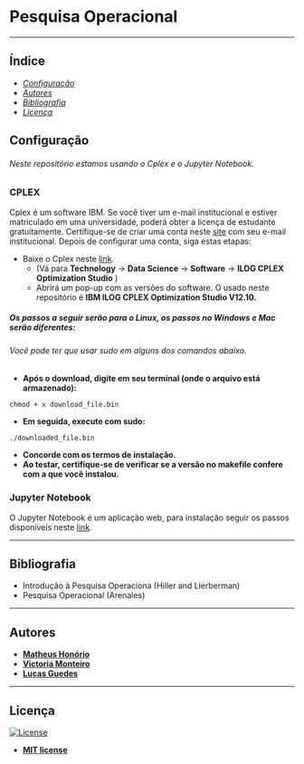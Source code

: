 # Pesquisa Operacional
* **

## Índice
* [_Configuração_](#Configuração)
* [_Autores_](#Autores)
* [_Bibliografia_](#Bibliografia)
* [_Licença_](#Licença)

## Configuração
###### Neste repositório estamos usando o Cplex e o Jupyter Notebook.
### CPLEX
Cplex é um software IBM. Se você tiver um e-mail institucional e estiver matriculado em uma universidade, poderá obter a licença de estudante gratuitamente. Certifique-se de criar uma conta neste [site](https://my15.digitalexperience.ibm.com/b73a5759-c6a6-4033-ab6b-d9d4f9a6d65b/dxsites/151914d1-03d2-48fe-97d9-d21166848e65/home) com seu e-mail institucional. Depois de configurar uma conta, siga estas etapas:
* Baixe o Cplex neste [link](https://my15.digitalexperience.ibm.com/b73a5759-c6a6-4033-ab6b-d9d4f9a6d65b/dxsites/151914d1-03d2-48fe-97d9-d21166848e65/technology/data-science). 
  - (Vá para **Technology** -> **Data Science** -> **Software** -> **ILOG CPLEX Optimization Studio** )
  - Abrirá um pop-up com as versões do software. O usado neste repositório é **IBM ILOG CPLEX Optimization Studio V12.10.**
 
##### Os passos a seguir serão para o Linux, os passos no Windows e Mac serão diferentes:
###### Você pode ter que usar sudo em alguns dos comandos abaixo.
* **Após o download, digite em seu terminal (onde o arquivo está armazenado):**
```
chmod + x download_file.bin
```
* **Em seguida, execute com sudo:**
```
./downloaded_file.bin
```
* **Concorde com os termos de instalação.**
* **Ao testar, certifique-se de verificar se a versão no makefile confere com a que você instalou.**
### Jupyter Notebook
O Jupyter Notebook é um aplicação web, para instalação seguir os passos disponíveis neste [link](https://jupyter.org/install).

---
## Bibliografia
* Introdução à Pesquisa Operaciona (Hiller and Lierberman)
* Pesquisa Operacional (Arenales)
---
## Autores
* [**Matheus Honório**](https://github.com/MtHonorio)
* [**Victoria Monteiro**](https://github.com/Vmp309)
* [**Lucas Guedes**](https://github.com/lucasguedes778)

---
## Licença

[![License](http://img.shields.io/:license-mit-blue.svg?style=flat-square)](http://badges.mit-license.org)

- **[MIT license](http://opensource.org/licenses/mit-license.php)**
